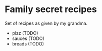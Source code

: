 # Family secret recipes

Set of recipes as given by my grandma.

- pizz (TODO)
- sauces (TODO)
- breads (TODO)

